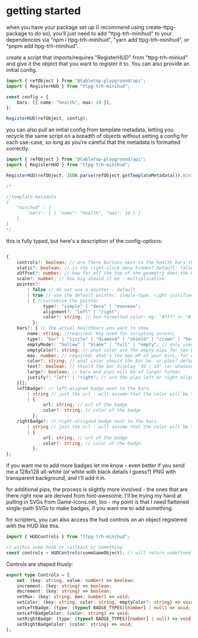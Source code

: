 # getting started

when you have your package set up (I recommend using create-ttpg-package to do so), you'll just need to add "ttpg-trh-minihud" to your dependencies via "npm i ttpg-trh-minihud", "yarn add ttpg-trh-minihud", or "pnpm add ttpg-trh-minihud".

create a script that imports/requires "RegisterHUD" from "ttpg-trh-miniud" and give it the object that you want to register it to. You can also provide an initial config.

```typescript
import { refObject } from "@tabletop-playground/api";
import { RegisterHUD } from "ttpg-trh-minihud";

const config = {
    bars: [{ name: "health", max: 10 }],
};

RegisterHUD(refObject, config);
```

you can also pull an initial config from template metadata, letting you recycle the same script on a breadth of objects without setting a config for each use-case, so long as you're careful that the metadata is formatted correctly.

```typescript
import { refObject } from "@tabletop-playground/api";
import { RegisterHUD } from "ttpg-trh-minihud";

RegisterHUD(refObject, JSON.parse(refObject.getTemplateMetadata()).minihud);

/*

//template metadata
{
    "minihud" : {
        "bars": [ { "name": "health", "max": 10 } ]
    }
}
*/
```

this is fully typed, but here's a description of the config-options:

```typescript

{
    controls?: boolean; // are there buttons next to the health bars that let you modify them on the fly. Default: false
    static?: boolean; // is the right-click menu hidden? Default: false - it is available by defualt. Use this if your config is never going to change (you may want to make sure controls = true; you can still modify items via scripting even if this is true)
    zOffset?: number; // how far off the top of the geometry does the HUD start
    scale?: number; // how big should it be - multiplicative
    pointer?:
        | false // do not use a pointer - default
        | true // use the default pointer: simple-type, right-justified, #fff color
        | { //customize the pointer
              type?: "simple" | "deco" | "nouveau";
              alignment?: "left" | "right";
              color?: string; // hex-formatted color: eg: "#fff" or "#ffff" or "#ffffff" or "#ffffffff"
          };
    bars?: { // the actual healthbars you want to show
        name: string; //required; key used for scripting access;
        type?: "bar" | "circle" | "diamond" | "shield" | "crown" | "hexagon" | "flame" | "skull" //default is "bar" - all others besides "bar" will use image pips
        emptyMode?: "hollow" | "blank" | "full" | "empty"; // only used for non-bar types. how should empty-pips be displayed? default is "hollow"
        emptyColor?: string; // what color are the empty pips for non-bar types. default is #fff
        max: number; // required; what's the max HP of your mini, for example
        color?: string; // what color should the bar be, or pips? defaults to "#f00" for bar-type and "#fff" for non-bar type
        text?: boolean; // should the bar display "10 / 10" (or whatever). default is false, only works with bar-type.
        large?: boolean; // bars and pips will be of larger format
        justify?: "left" | "right"; // are the pips left or right aligned. No effect on bar-types.
    }[];
    leftBadge?: // left-aligned badge next to the bars.
        | string // just the url - will assume that the color will be "#fff"
        | {
              url: string; // url of the badge
              color?: string; // color of the badge
          };
    rightBadge?: // right-alsigned badge next to the bars.
        | string // just the url - will assume that the color will be "#fff"
        | {
              url: string; // url of the badge
              color?: string; // color of the badge
          };
};

```

if you want me to add more badges let me know - even better if you send me a 128x128 all-white (or white with black details I guess?) PNG with transparent background, and I'll add it in.

for additional pips, the process is slightly more involved - the ones that are there right now are derived from font-awesome. I'll be trying my hand at pulling in SVGs from Game-Icons.net, too - my point is that I need flattened single-path SVGs to make badges, if you want me to add something.

for scripters, you can also access the hud controls on an object registered with the HUD like this.

```typescript
import { HUDControls } from "ttpg-trh-minihud";

// within some hook or callback or something
const controls = HUDControls(someGameObject); // will return undefined if that object was never registered with a HUD
```

Controls are shaped thusly:

```typescript
export type Controls = {
    set: (key: string, value: number) => boolean;
    increment: (key: string) => boolean;
    decrement: (key: string) => boolean;
    setMax: (key: string, max: number) => void;
    setColor: (key: string, color: string, emptyColor?: string) => void;
    setLeftBadge: (type: (typeof BADGE_TYPES)[number] | null) => void;
    setLeftBadgeColor: (color: string) => void;
    setRightBadge: (type: (typeof BADGE_TYPES)[number] | null) => void;
    setRightBadgeColor: (color: string) => void;
};
```
